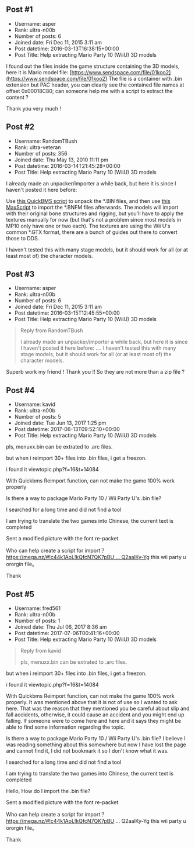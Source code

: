 ## Post #1
- Username: asper
- Rank: ultra-n00b
- Number of posts: 6
- Joined date: Fri Dec 11, 2015 3:11 am
- Post datetime: 2016-03-13T16:38:15+00:00
- Post Title: Help extracting Mario Party 10 (WiiU) 3D models

I found out the files inside the game structure containing the 3D models, here it is Mario model file: [https://www.sendspace.com/file/01koo2](https://www.sendspace.com/file/01koo2)
The file is a container with .bin extension but PAC header, you can clearly see the contained file names at offset 0x00018C80; can someone help me with a script to extract the content ?

Thank you very much !
## Post #2
- Username: RandomTBush
- Rank: ultra-veteran
- Number of posts: 356
- Joined date: Thu May 13, 2010 11:11 pm
- Post datetime: 2016-03-14T21:45:28+00:00
- Post Title: Help extracting Mario Party 10 (WiiU) 3D models

I already made an unpacker/importer a while back, but here it is since I haven't posted it here before:



Use [this QuickBMS script](https://dl.dropboxusercontent.com/u/27874399/MP10-Unpacker.bms) to unpack the *.BIN files, and then use [this MaxScript](http://www.mediafire.com/?yl852ebg2iri718) to import the *.BNFM files afterwards. The models will import with their original bone structures and rigging, but you'll have to apply the textures manually for now (but that's not a problem since most models in MP10 only have one or two each). The textures are using the Wii U's common *.GTX format, there are a bunch of guides out there to convert those to DDS.

I haven't tested this with many stage models, but it should work for all (or at least most of) the character models.
## Post #3
- Username: asper
- Rank: ultra-n00b
- Number of posts: 6
- Joined date: Fri Dec 11, 2015 3:11 am
- Post datetime: 2016-03-15T12:45:55+00:00
- Post Title: Help extracting Mario Party 10 (WiiU) 3D models

> Reply from RandomTBush
>
> I already made an unpacker/importer a while back, but here it is since I haven't posted it here before:
....
I haven't tested this with many stage models, but it should work for all (or at least most of) the character models.

Superb work my friend ! Thank you !! So they are not more than a zip file ?
## Post #4
- Username: kavid
- Rank: ultra-n00b
- Number of posts: 5
- Joined date: Tue Jun 13, 2017 1:25 pm
- Post datetime: 2017-06-13T09:52:10+00:00
- Post Title: Help extracting Mario Party 10 (WiiU) 3D models

pls, menuxx.bin can be extrated to .arc files.

but when i reimport 30+ files into .bin files, i get a freezon.

i found it viewtopic.php?f=16&t=14084 

With Quickbms Reimport function, can not make the game 100% work properly

Is there a way to package Mario Party 10 / Wii Party U's .bin file?

I searched for a long time and did not find a tool

I am trying to translate the two games into Chinese, the current text is completed



Sent a modified picture with the font re-packet


Who can help create a script for import？
[https://mega.nz/#!c44k1AoL!kQfcN7QK7pBU ... Q2aalKy-Yg](https://mega.nz/#!c44k1AoL!kQfcN7QK7pBUKkKt_W_SuvCzD3P4_nQzDQ2aalKy-Yg)
this wii party u ororgin file。

Thank
## Post #5
- Username: fred561
- Rank: ultra-n00b
- Number of posts: 1
- Joined date: Thu Jul 06, 2017 8:36 am
- Post datetime: 2017-07-06T00:41:16+00:00
- Post Title: Help extracting Mario Party 10 (WiiU) 3D models

> Reply from kavid
>
> pls, menuxx.bin can be extrated to .arc files.

but when i reimport 30+ files into .bin files, i get a freezon.

i found it viewtopic.php?f=16&t=14084 

With Quickbms Reimport function, can not make the game 100% work properly. It was mentioned above that it is not of use so I wanted to ask here. That was the reason that they mentioned you be careful about slip and fall accidents, otherwise, it could cause an accident and you might end up falling. If someone were to come here and here and it says they might be able to find some information regarding the topic. 

Is there a way to package Mario Party 10 / Wii Party U's .bin file? I believe I  was reading something about this somewhere but now I have lost the page and cannot find it, I did not bookmark it so I don't know what it was. 

I searched for a long time and did not find a tool

I am trying to translate the two games into Chinese, the current text is completed

Hello,
How do I import the .bin file?


Sent a modified picture with the font re-packet


Who can help create a script for import？
https://mega.nz/#!c44k1AoL!kQfcN7QK7pBU ... Q2aalKy-Yg
this wii party u ororgin file。

Thank
